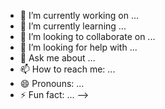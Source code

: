 <!--### Hi there 👋

  <!--
  **yu-wang-coder/yu-wang-coder** is a ✨ _special_ ✨ repository because its `README.md` (this file) appears on your GitHub profile.
  
  Here are some ideas to get you started: -->
  
  - 🔭 I’m currently working on ...
  - 🌱 I’m currently learning ...
  - 👯 I’m looking to collaborate on ...
  - 🤔 I’m looking for help with ...
  - 💬 Ask me about ...
  - 📫 How to reach me: ...
  - 😄 Pronouns: ...
  - ⚡ Fun fact: ...  -->
